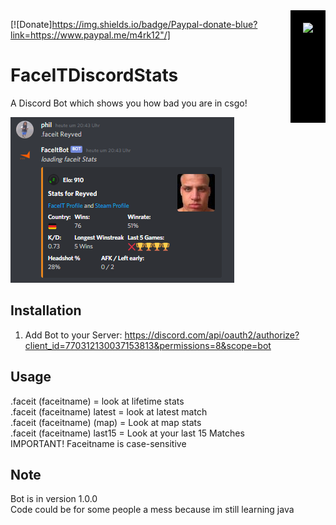 <img src="https://cdn.discordapp.com/avatars/770312130037153813/704aab707701ace86dd8e737800b4521.png?size=512" height="140" align="right" style="background-color:black;padding:20px;"/>

[![Donate]https://img.shields.io/badge/Paypal-donate-blue?link=https://www.paypal.me/m4rk12"/]

# FaceITDiscordStats
A Discord Bot which shows you how bad you are in csgo!

<img src=https://raw.githubusercontent.com/pvhil/FaceItDiscord/master/DiscordBot1.PNG>

## Installation
1. Add Bot to your Server: https://discord.com/api/oauth2/authorize?client_id=770312130037153813&permissions=8&scope=bot
## Usage
.faceit (faceitname) = look at lifetime stats  
.faceit (faceitname) latest = look at latest match  
.faceit (faceitname) (map) = Look at map stats  
.faceit (faceitname) last15 = Look at your last 15 Matches  
IMPORTANT! Faceitname is case-sensitive

## Note
Bot is in version 1.0.0  
Code could be for some people a mess because im still learning java

 
